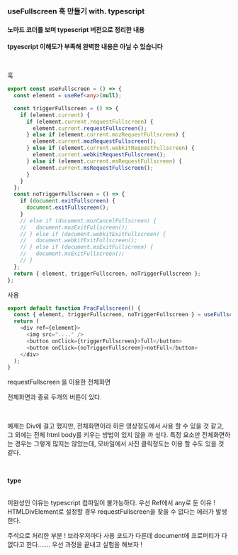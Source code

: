 ### useFullscreen  훅 만들기 with. typescript

#### 노마드 코더를 보며 typescript 버전으로 정리한 내용 
**tpyescript 이해도가 부족해 완벽한 내용은 아닐 수 있습니다**

<br>

훅
```ts
export const useFullscreen = () => {
  const element = useRef<any>(null);

  const triggerFullscreen = () => {
    if (element.current) {
      if (element.current.requestFullscreen) {
        element.current.requestFullscreen();
      } else if (element.current.mozRequestFullscreen) {
        element.current.mozRequestFullscreen();
      } else if (element.current.webkitRequestFullscreen) {
        element.current.webkitRequestFullscreen();
      } else if (element.current.msRequestFullscreen) {
        element.current.msRequestFullscreen();
      }
    }
  };
  const noTriggerFullscreen = () => {
    if (document.exitFullscreen) {
      document.exitFullscreen();
    }
    // else if (document.mozCancelFullscreen) {
    //   document.mozExitFullscreen();
    // } else if (document.webkitExitFullscreen) {
    //   document.webkitExitFullscreen();
    // } else if (document.msExitFullscreen) {
    //   document.msExitFullscreen();
    // }
  };
  return { element, triggerFullscreen, noTriggerFullscreen };
};
```


사용

```ts
export default function PracFullscreen() {
  const { element, triggerFullscreen, noTriggerFullscreen } = useFullscreen();
  return (
    <div ref={element}>
      <img src="...." />
      <button onClick={triggerFullscreen}>full</button>
      <button onClick={noTriggerFullscreen}>notFull</button>
    </div>
  );
}

```
requestFullscreen 을 이용한 전체화면

전체화면과 종료 두개의 버튼이 있다.


<br/>

예제는 Div에 걸고 했지만, 전체화면이라 하믄 영상정도에서 사용 할 수 있을 것 같고, 그 외에는 전체 html body를 키우는 방법이 있지 않을 까 싶다.
특정 요소만 전체화면하는 경우는 그렇게 많지는 않았는데, 모바일에서 사진 클릭정도는 이용 할 수도 있을 것 같다.

<br/>

**type**

<br/>
미완성인 이유는 typescript 컴파일이 불가능하다. 
우선 Ref에서 any로 둔 이유 ! 
HTMLDivElement로 설정할 경우 requestFullscreen을 찾을 수 없다는 에러가 발생한다. 

주석으로 처리한 부분 ! 
브라우저마다 사용 코드가 다른데 document에 프로퍼티가 다 없다고 한다.......
우선 과정을 끝내고 실험을 해보자 ! 
